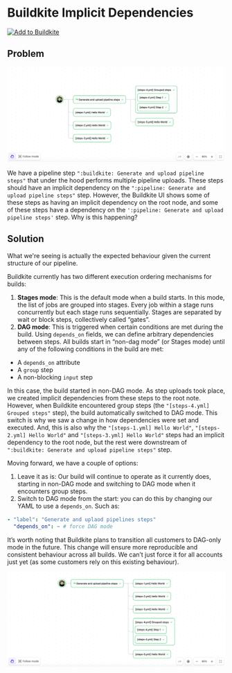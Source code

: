 # Buildkite Implicit Dependencies

[![Add to Buildkite](https://buildkite.com/button.svg)](https://buildkite.com/new)

## Problem

![Problem Screenshot](.github/problem-screenshot.png)

We have a pipeline step `":buildkite: Generate and upload pipeline steps"` that under the hood performs multiple pipeline uploads. These steps should have an implicit dependency on the `":pipeline: Generate and upload pipeline steps"` step. However, the Buildkite UI shows some of these steps as having an implicit dependency on the root node, and some of these steps have a dependency on the `':pipeline: Generate and upload pipeline steps'` step. Why is this happening?

## Solution

What we're seeing is actually the expected behaviour given the current structure of our pipeline.

Buildkite currently has two different execution ordering mechanisms for builds:
1. **Stages mode**: This is the default mode when a build starts. In this mode, the list of jobs are grouped into stages. Every job within a stage runs concurrently but each stage runs sequentially. Stages are separated by wait or block steps, collectively called “gates”.
2. **DAG mode**: This is triggered when certain conditions are met during the build. Using `depends_on` fields, we can define arbitrary dependencies between steps.
All builds start in “non-dag mode” (or Stages mode) until any of the following conditions in the build are met:

* A `depends_on` attribute
* A `group` step
* A non-blocking `input` step

In this case, the build started in non-DAG mode. As step uploads took place, we created implicit dependencies from these steps to the root note. However, when Buildkite encountered group steps (the `"[steps-4.yml] Grouped steps"` step), the build automatically switched to DAG mode. This switch is why we saw a change in how dependencies were set and executed. And, this is also why the `"[steps-1.yml] Hello World"`, `"[steps-2.yml] Hello World"` and `"[steps-3.yml] Hello World"` steps had an implicit dependency to the root node, but the rest were downstream of `":buildkite: Generate and upload pipeline steps"` step.

Moving forward, we have a couple of options:
1. Leave it as is: Our build will continue to operate as it currently does, starting in non-DAG mode and switching to DAG mode when it encounters group steps.
2. Switch to DAG mode from the start: you can do this by changing our YAML to use a `depends_on`. Such as:

```yaml
- "label": "Generate and uplaod pipelines steps"
  "depends_on": ~ # force DAG mode
```

It’s worth noting that Buildkite plans to transition all customers to DAG-only mode in the future. This change will ensure more reproducible and consistent behaviour across all builds. We can’t just force it for all accounts just yet (as some customers rely on this existing behaviour).

![Solution Screenshot](.github/solution-screenshot.png)
